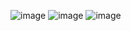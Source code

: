 

![image](https://user-images.githubusercontent.com/97860472/155904977-fdda8dff-8c6d-4f2a-9d0f-d55704e646fc.png)
![image](https://user-images.githubusercontent.com/97860472/155905004-32e7db96-7f76-4a9d-a3e7-9497e4add1a6.png)
![image](https://user-images.githubusercontent.com/97860472/155905029-0b508eb5-40c0-4482-81b9-9db9b8952791.png)
